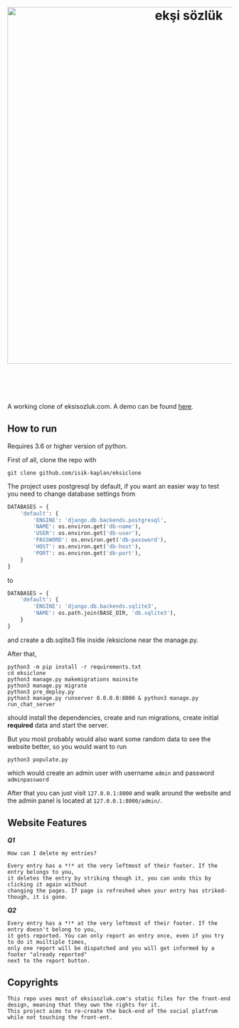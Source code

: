 <h1 align="center">
	<br>
	<img width="800" src="https://eksisozluk.com/content/img/new-design/eksisozluk_logo.svg" alt="ekşi sözlük">
	<br>
  <br>
  <br>
</h1>

A working clone of eksisozluk.com. A demo can be found <a href="http://isik-kaplan.rocks">here</a>. 

## How to run
Requires 3.6 or higher version of python.

First of all, clone the repo with 
````
git clone github.com/isik-kaplan/eksiclone
````

The project uses postgresql by default, if you want an easier way to test you need to change database settings from

````python
DATABASES = {
    'default': {
        'ENGINE': 'django.db.backends.postgresql',
        'NAME': os.environ.get('db-name'),
        'USER': os.environ.get('db-user'),
        'PASSWORD': os.environ.get('db-password'),
        'HOST': os.environ.get('db-host'),
        'PORT': os.environ.get('db-port'),
    }
}
````
to
```python
DATABASES = {
    'default': {
        'ENGINE': 'django.db.backends.sqlite3',
        'NAME': os.path.join(BASE_DIR, 'db.sqlite3'),
    }
}
```
and create a db.sqlite3 file inside /eksiclone near the manage.py.

After that,

````
python3 -m pip install -r requirements.txt
cd eksiclone
python3 manage.py makemigrations mainsite
python3 manage.py migrate
python3 pre_deploy.py
python3 manage.py runserver 0.0.0.0:8000 & python3 manage.py run_chat_server
````

should install the dependencies, create and run migrations, create initial **required** data and start the server.

But you most probably would also want some random data to see the website better, so you would want to run 

````
python3 populate.py 
````

which would create an admin user with username `admin` and password `adminpassword`

After that you can just visit `127.0.0.1:8000` and walk around the website and the admin panel is located at `127.0.0.1:8000/admin/`.

## Website Features

***Q1***
````
How can I delete my entries?

Every entry has a *!* at the very leftmost of their footer. If the entry belongs to you,
it deletes the entry by striking though it, you can undo this by clicking it again without
changing the pages. If page is refreshed when your entry has striked-though, it is gone.
````
***Q2***
````
Every entry has a *!* at the very leftmost of their footer. If the entry doesn't belong to you,
it gets reported. You can only report an entry once, even if you try to do it muiltiple times,
only one report will be dispatched and you will get informed by a footer "already reported" 
next to the report button.
````

## Copyrights
````
This repo uses most of eksisozluk.com's static files for the front-end design, meaning that they own the rights for it. 
This project aims to re-create the back-end of the social platfrom while not touching the front-ent.  
````
